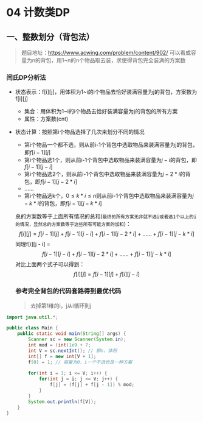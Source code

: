 # 04 计数类DP
## 一、整数划分（背包法）
> 题目地址：https://www.acwing.com/problem/content/902/ 可以看成容量为n的背包，用1~n的n个物品取去装，求使得背包完全装满的方案数

### 闫氏DP分析法
+ 状态表示：f[i][j]，用体积为1~i的i个物品去恰好装满容量为j的背包，方案数为f[i][j]
  + 集合：用体积为1~i的i个物品去恰好装满容量为j的背包的所有方案
  + 属性：方案数(cnt)

+ 状态计算：按照第i个物品选择了几次来划分不同的情况
  + 第i个物品一个都不选，则从前i-1个背包中选取物品来装满容量为j的背包，即$f[i - 1][j]$
  + 第i个物品选1个，则从前i-1个背包中选取物品来装满容量为$j - i$的背包，即$f[i - 1][j - i]$
  + 第i个物品选2个，则从前i-1个背包中选取物品来装满容量为$j - 2 * i$的背包，即$f[i - 1][j - 2 * i]$
  + ......
  + 第i个物品选k个，$0 ≤ k* i≤ n$则从前i-1个背包中选取物品来装满容量为$j - k * i$的背包，即$f[i - 1][j - k * i]$
  
  总的方案数等于上面所有情况的总和(`最终的所有方案无非就不选i或者选1个以上的i的情况，显然总的方案数等于这些所有可能方案的加和`)：
  $$f[i][j] = f[i - 1][j] + f[i - 1][j - i] + f[i - 1][j - 2 * i] + ...... + f[i - 1][j - k * i]$$
  同理f[i][j - i] = $$f[i - 1][j - i] + f[i - 1][j - 2 * i] + ...... + f[i - 1][j - k * i]$$
  对比上面两个式子可以得到：$$f[i][j] = f[i - 1][j] + f[i][j - i]$$

  ### 参考完全背包的代码套路得到最优代码
  > 去掉第1维的i，j从i循环到j

```java
import java.util.*;

public class Main {
    public static void main(String[] args) {
        Scanner sc = new Scanner(System.in);
        int mod = (int)1e9 + 7;
        int V = sc.nextInt(); // 即n，体积
        int[] f = new int[V + 1];
        f[0] = 1; // 容量为0，i一个不选也是一种方案
        
        for(int i = 1; i <= V; i++) {
            for(int j = i; j <= V; j++) {
                f[j] = (f[j] + f[j - 1]) % mod;
            }
        }
        System.out.println(f[V]);
    }
}
```
